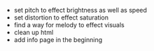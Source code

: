 - set pitch to effect brightness as well as speed
- set distortion to effect saturation
- find a way for melody to effect visuals
- clean up html
- add info page in the beginning
